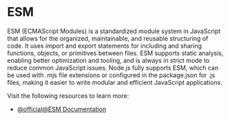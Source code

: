 # ESM

ESM (ECMAScript Modules) is a standardized module system in JavaScript that allows for the organized, maintainable, and reusable structuring of code. It uses import and export statements for including and sharing functions, objects, or primitives between files. ESM supports static analysis, enabling better optimization and tooling, and is always in strict mode to reduce common JavaScript issues. Node.js fully supports ESM, which can be used with .mjs file extensions or configured in the package.json for .js files, making it easier to write modular and efficient JavaScript applications.

Visit the following resources to learn more:

- [@official@ESM Documentation](https://nodejs.org/api/esm.html)
